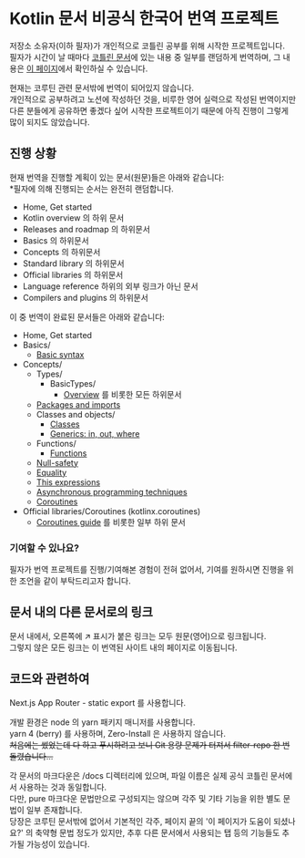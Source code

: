 # Kotlin 문서 비공식 한국어 번역 프로젝트
저장소 소유자(이하 필자)가 개인적으로 코틀린 공부를 위해 시작한 프로젝트입니다.  
필자가 시간이 날 때마다 [코틀린 문서](https://kotlinlang.org/docs/home.html)에 있는 내용 중 일부를 랜덤하게 번역하며, 그 내용은 [이 페이지](https://kotlin-docs-kr.hoonkun.kiwi)에서 확인하실 수 있습니다.

현재는 코루틴 관련 문서밖에 번역이 되어있지 않습니다.  
개인적으로 공부하려고 노션에 작성하던 것을, 비루한 영어 실력으로 작성된 번역이지만 다른 분들에게 공유하면 좋겠다 싶어 시작한 프로젝트이기 때문에 아직 진행이 그렇게 많이 되지도 않았습니다.

## 진행 상황
현재 번역을 진행할 계획이 있는 문서(원문)들은 아래와 같습니다:  
*필자에 의해 진행되는 순서는 완전히 랜덤합니다.

- Home, Get started
- Kotlin overview 의 하위 문서
- Releases and roadmap 의 하위문서
- Basics 의 하위문서
- Concepts 의 하위문서
- Standard library 의 하위문서
- Official libraries 의 하위문서
- Language reference 하위의 외부 링크가 아닌 문서
- Compilers and plugins 의 하위문서

이 중 번역이 완료된 문서들은 아래와 같습니다:

- Home, Get started
- Basics/
  - [Basic syntax](/docs/basic-syntax.md)
- Concepts/
  - Types/
    - BasicTypes/
      - [Overview](/docs/basic-types.md) 를 비롯한 모든 하위문서
  - [Packages and imports](/docs/packages.md)
  - Classes and objects/
    - [Classes](/docs/classes.md)
    - [Generics: in, out, where](/docs/generics.md)
  - Functions/
    - [Functions](/docs/functions.md)
  - [Null-safety](/docs/null-safety.md)
  - [Equality](/docs/equality.md)
  - [This expressions](/docs/this-expressions.md)
  - [Asynchronous programming techniques](/docs/async-programming.md)
  - [Coroutines](/docs/coroutines-overview.md)
- Official libraries/Coroutines (kotlinx.coroutines)
  - [Coroutines guide](/docs/coroutines-guide.md) 를 비롯한 일부 하위 문서

### 기여할 수 있나요?
필자가 번역 프로젝트를 진행/기여해본 경험이 전혀 없어서, 기여를 원하시면 진행을 위한 조언을 같이 부탁드리고자 합니다. 

## 문서 내의 다른 문서로의 링크
문서 내에서, 오른쪽에 ↗ 표시가 붙은 링크는 모두 원문(영어)으로 링크됩니다.  
그렇지 않은 모든 링크는 이 번역된 사이트 내의 페이지로 이동됩니다.

## 코드와 관련하여

Next.js App Router - static export 를 사용합니다.  

개발 환경은 node 의 yarn 패키지 매니저를 사용합니다.  
yarn 4 (berry) 를 사용하며, Zero-Install 은 사용하지 않습니다.  
~~처음에는 썼었는데 다 하고 푸시하려고 보니 Git 용량 문제가 터져서 filter-repo 한 번 돌렸습니다...~~

각 문서의 마크다운은 /docs 디렉터리에 있으며, 파일 이름은 실제 공식 코틀린 문서에서 사용하는 것과 동일합니다.  
다만, pure 마크다운 문법만으로 구성되지는 않으며 각주 및 기타 기능을 위한 별도 문법이 일부 존재합니다.  
당장은 코루틴 문서밖에 없어서 기본적인 각주, 페이지 끝의 '이 페이지가 도움이 되셨나요?' 의 축약형 문법 정도가 있지만, 추후 다른 문서에서 사용되는 탭 등의 기능들도 추가될 가능성이 있습니다.  

